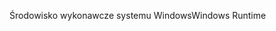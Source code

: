<span data-ttu-id="0c9cf-101">Środowisko wykonawcze systemu Windows</span><span class="sxs-lookup"><span data-stu-id="0c9cf-101">Windows Runtime</span></span>